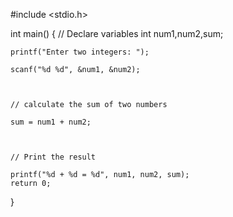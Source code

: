 #include <stdio.h>

int main()
{
    // Declare variables
    int num1,num2,sum;

    

    printf("Enter two integers: ");

    scanf("%d %d", &num1, &num2);



    // calculate the sum of two numbers

    sum = num1 + num2;      

    

    // Print the result

    printf("%d + %d = %d", num1, num2, sum);
    return 0;
}

